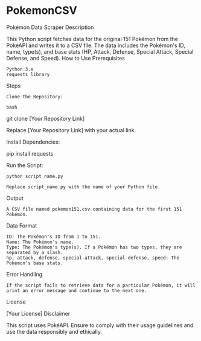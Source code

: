 # PokemonCSV
Pokémon Data Scraper
Description

This Python script fetches data for the original 151 Pokémon from the PokéAPI and writes it to a CSV file. The data includes the Pokémon's ID, name, type(s), and base stats (HP, Attack, Defense, Special Attack, Special Defense, and Speed).
How to Use
Prerequisites

    Python 3.x
    requests library

Steps

    Clone the Repository:

    bash

git clone [Your Repository Link]

Replace [Your Repository Link] with your actual link.

Install Dependencies:

pip install requests

Run the Script:

    python script_name.py

    Replace script_name.py with the name of your Python file.

Output

    A CSV file named pokemon151.csv containing data for the first 151 Pokémon.

Data Format

    ID: The Pokémon's ID from 1 to 151.
    Name: The Pokémon's name.
    Type: The Pokémon's type(s). If a Pokémon has two types, they are separated by a slash.
    hp, attack, defense, special-attack, special-defense, speed: The Pokémon's base stats.

Error Handling

    If the script fails to retrieve data for a particular Pokémon, it will print an error message and continue to the next one.

License

[Your License]
Disclaimer

This script uses PokéAPI. Ensure to comply with their usage guidelines and use the data responsibly and ethically.